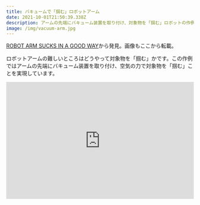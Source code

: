 ```yaml
---
title: バキュームで「掴む」ロボットアーム
date: 2021-10-01T21:50:39.338Z
description: アームの先端にバキューム装置を取り付け、対象物を「掴む」ロボットの作例を紹介します。
image: /img/vacuum-arm.jpg
---
```

[ROBOT ARM SUCKS IN A GOOD WAY](https://hackaday.com/2020/04/14/robot-arm-sucks-in-a-good-way/)から発見。画像もここから転載。

ロボットアームの難しいところはどうやって対象物を「掴む」かです。この作例ではアームの先端にバキューム装置を取り付け、空気の力で対象物を「掴む」ことを実現しています。

<iframe width="100%" height="315" src="https://www.youtube.com/embed/eVz7mOJVvQc" title="YouTube video player" frameborder="0" allow="accelerometer; autoplay; clipboard-write; encrypted-media; gyroscope; picture-in-picture" allowfullscreen></iframe>
